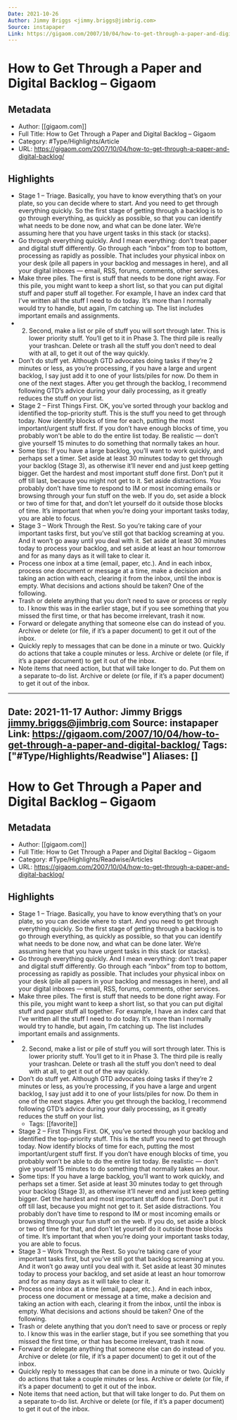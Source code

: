 ```yaml
---
Date: 2021-10-26
Author: Jimmy Briggs <jimmy.briggs@jimbrig.com>
Source: instapaper
Link: https://gigaom.com/2007/10/04/how-to-get-through-a-paper-and-digital-backlog/
---
```

# How to Get Through a Paper and Digital Backlog – Gigaom

## Metadata
- Author: [[gigaom.com]]
- Full Title: How to Get Through a Paper and Digital Backlog – Gigaom
- Category: #Type/Highlights/Article
- URL: https://gigaom.com/2007/10/04/how-to-get-through-a-paper-and-digital-backlog/

## Highlights
- Stage 1 – Triage. Basically, you have to know everything that’s on your plate, so you can decide where to start. And you need to get through everything quickly. So the first stage of getting through a backlog is to go through everything, as quickly as possible, so that you can identify what needs to be done now, and what can be done later. We’re assuming here that you have urgent tasks in this stack (or stacks).
- Go through everything quickly. And I mean everything: don’t treat paper and digital stuff differently. Go through each “inbox” from top to bottom, processing as rapidly as possible. That includes your physical inbox on your desk (pile all papers in your backlog and messages in here), and all your digital inboxes — email, RSS, forums, comments, other services.
- Make three piles. The first is stuff that needs to be done right away. For this pile, you might want to keep a short list, so that you can put digital stuff and paper stuff all together. For example, I have an index card that I’ve written all the stuff I need to do today. It’s more than I normally would try to handle, but again, I’m catching up. The list includes important emails and assignments.
- 2. Second, make a list or pile of stuff you will sort through later. This is lower priority stuff. You’ll get to it in Phase 3. The third pile is really your trashcan. Delete or trash all the stuff you don’t need to deal with at all, to get it out of the way quickly.
- Don’t do stuff yet. Although GTD advocates doing tasks if they’re 2 minutes or less, as you’re processing, if you have a large and urgent backlog, I say just add it to one of your lists/piles for now. Do them in one of the next stages. After you get through the backlog, I recommend following GTD’s advice during your daily processing, as it greatly reduces the stuff on your list.
- Stage 2 – First Things First. OK, you’ve sorted through your backlog and identified the top-priority stuff. This is the stuff you need to get through today. Now identify blocks of time for each, putting the most important/urgent stuff first. If you don’t have enough blocks of time, you probably won’t be able to do the entire list today. Be realistic — don’t give yourself 15 minutes to do something that normally takes an hour.
- Some tips:
  If you have a large backlog, you’ll want to work quickly, and perhaps set a timer.
  Set aside at least 30 minutes today to get through your backlog (Stage 3), as otherwise it’ll never end and just keep getting bigger.
  Get the hardest and most important stuff done first. Don’t put it off till last, because you might not get to it.
  Set aside distractions. You probably don’t have time to respond to IM or most incoming emails or browsing through your fun stuff on the web. If you do, set aside a block or two of time for that, and don’t let yourself do it outside those blocks of time. It’s important that when you’re doing your important tasks today, you are able to focus.
- Stage 3 – Work Through the Rest. So you’re taking care of your important tasks first, but you’ve still got that backlog screaming at you. And it won’t go away until you deal with it. Set aside at least 30 minutes today to process your backlog, and set aside at least an hour tomorrow and for as many days as it will take to clear it.
- Process one inbox at a time (email, paper, etc.). And in each inbox, process one document or message at a time, make a decision and taking an action with each, clearing it from the inbox, until the inbox is empty. What decisions and actions should be taken? One of the following.
- Trash or delete anything that you don’t need to save or process or reply to. I know this was in the earlier stage, but if you see something that you missed the first time, or that has become irrelevant, trash it now.
- Forward or delegate anything that someone else can do instead of you. Archive or delete (or file, if it’s a paper document) to get it out of the inbox.
- Quickly reply to messages that can be done in a minute or two. Quickly do actions that take a couple minutes or less. Archive or delete (or file, if it’s a paper document) to get it out of the inbox.
- Note items that need action, but that will take longer to do. Put them on a separate to-do list. Archive or delete (or file, if it’s a paper document) to get it out of the inbox.
---
Date: 2021-11-17
Author: Jimmy Briggs <jimmy.briggs@jimbrig.com>
Source: instapaper
Link: https://gigaom.com/2007/10/04/how-to-get-through-a-paper-and-digital-backlog/
Tags: ["#Type/Highlights/Readwise"]
Aliases: []
---
# How to Get Through a Paper and Digital Backlog – Gigaom

## Metadata
- Author: [[gigaom.com]]
- Full Title: How to Get Through a Paper and Digital Backlog – Gigaom
- Category: #Type/Highlights/Readwise/Articles
- URL: https://gigaom.com/2007/10/04/how-to-get-through-a-paper-and-digital-backlog/

## Highlights
- Stage 1 – Triage. Basically, you have to know everything that’s on your plate, so you can decide where to start. And you need to get through everything quickly. So the first stage of getting through a backlog is to go through everything, as quickly as possible, so that you can identify what needs to be done now, and what can be done later. We’re assuming here that you have urgent tasks in this stack (or stacks).
- Go through everything quickly. And I mean everything: don’t treat paper and digital stuff differently. Go through each “inbox” from top to bottom, processing as rapidly as possible. That includes your physical inbox on your desk (pile all papers in your backlog and messages in here), and all your digital inboxes — email, RSS, forums, comments, other services.
- Make three piles. The first is stuff that needs to be done right away. For this pile, you might want to keep a short list, so that you can put digital stuff and paper stuff all together. For example, I have an index card that I’ve written all the stuff I need to do today. It’s more than I normally would try to handle, but again, I’m catching up. The list includes important emails and assignments.
- 2. Second, make a list or pile of stuff you will sort through later. This is lower priority stuff. You’ll get to it in Phase 3. The third pile is really your trashcan. Delete or trash all the stuff you don’t need to deal with at all, to get it out of the way quickly.
- Don’t do stuff yet. Although GTD advocates doing tasks if they’re 2 minutes or less, as you’re processing, if you have a large and urgent backlog, I say just add it to one of your lists/piles for now. Do them in one of the next stages. After you get through the backlog, I recommend following GTD’s advice during your daily processing, as it greatly reduces the stuff on your list.
    - Tags: [[favorite]] 
- Stage 2 – First Things First. OK, you’ve sorted through your backlog and identified the top-priority stuff. This is the stuff you need to get through today. Now identify blocks of time for each, putting the most important/urgent stuff first. If you don’t have enough blocks of time, you probably won’t be able to do the entire list today. Be realistic — don’t give yourself 15 minutes to do something that normally takes an hour.
- Some tips:
  If you have a large backlog, you’ll want to work quickly, and perhaps set a timer.
  Set aside at least 30 minutes today to get through your backlog (Stage 3), as otherwise it’ll never end and just keep getting bigger.
  Get the hardest and most important stuff done first. Don’t put it off till last, because you might not get to it.
  Set aside distractions. You probably don’t have time to respond to IM or most incoming emails or browsing through your fun stuff on the web. If you do, set aside a block or two of time for that, and don’t let yourself do it outside those blocks of time. It’s important that when you’re doing your important tasks today, you are able to focus.
- Stage 3 – Work Through the Rest. So you’re taking care of your important tasks first, but you’ve still got that backlog screaming at you. And it won’t go away until you deal with it. Set aside at least 30 minutes today to process your backlog, and set aside at least an hour tomorrow and for as many days as it will take to clear it.
- Process one inbox at a time (email, paper, etc.). And in each inbox, process one document or message at a time, make a decision and taking an action with each, clearing it from the inbox, until the inbox is empty. What decisions and actions should be taken? One of the following.
- Trash or delete anything that you don’t need to save or process or reply to. I know this was in the earlier stage, but if you see something that you missed the first time, or that has become irrelevant, trash it now.
- Forward or delegate anything that someone else can do instead of you. Archive or delete (or file, if it’s a paper document) to get it out of the inbox.
- Quickly reply to messages that can be done in a minute or two. Quickly do actions that take a couple minutes or less. Archive or delete (or file, if it’s a paper document) to get it out of the inbox.
- Note items that need action, but that will take longer to do. Put them on a separate to-do list. Archive or delete (or file, if it’s a paper document) to get it out of the inbox.
